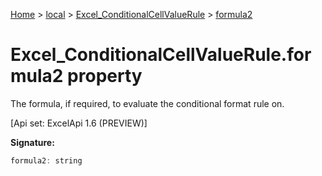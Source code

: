 [Home](./index) &gt; [local](local.md) &gt; [Excel\_ConditionalCellValueRule](local.excel_conditionalcellvaluerule.md) &gt; [formula2](local.excel_conditionalcellvaluerule.formula2.md)

# Excel\_ConditionalCellValueRule.formula2 property

The formula, if required, to evaluate the conditional format rule on. 

 \[Api set: ExcelApi 1.6 (PREVIEW)\]

**Signature:**
```javascript
formula2: string
```
